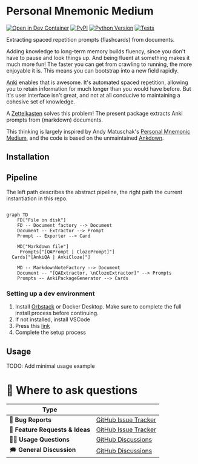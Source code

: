 # Personal Mnemonic Medium

[![Open in Dev Container](https://img.shields.io/static/v1?label=Dev%20Containers&message=Open&color=blue&logo=visualstudiocode)][dev container]
[![PyPI](https://img.shields.io/pypi/v/personal-mnemonic-medium.svg)][pypi status]
[![Python Version](https://img.shields.io/pypi/pyversions/personal-mnemonic-medium)][pypi status]
[![Tests](https://github.com/MartinBernstorff/personal-mnemonic-medium/actions/workflows/tests.yml/badge.svg)][tests]

[dev container]: https://vscode.dev/redirect?url=vscode://ms-vscode-remote.remote-containers/cloneInVolume?url=https://github.com/MartinBernstorff/personal-mnemonic-medium/
[pypi status]: https://pypi.org/project/personal-mnemonic-medium/
[documentation]: https://MartinBernstorff.github.io/personal-mnemonic-medium/
[tests]: https://github.com/MartinBernstorff/personal-mnemonic-medium/actions?workflow=Tests


<!-- start short-description -->

Extracting spaced repetition prompts (flashcards) from documents.

Adding knowledge to long-term memory builds fluency, since you don't have to pause and look things up. And being fluent at something makes it much more fun! The faster you can get from crawling to running, the more enjoyable it is. This means you can bootstrap into a new field rapidly.  

[Anki](https://apps.ankiweb.net) enables that is awesome. It's automated spaced repetition, allowing you to retain information for much longer than you would have before. But it's user interface isn't great, and not at all conducive to maintaining a cohesive set of knowledge.

A [Zettelkasten](https://medium.com/@martinbernstorf/why-you-need-an-idea-management-system-defb5de44746) solves this problem! The present package extracts Anki prompts from (markdown) documents.

This thinking is largely inspired by Andy Matuschak's [Personal Mnemonic Medium](https://notes.andymatuschak.org/The_mnemonic_medium_can_be_extended_to_one%E2%80%99s_personal_notes), and the code is based on the unmaintained [Ankdown](https://github.com/benwr/ankdown).

<!-- end short-description -->

## Installation


## Pipeline
The left path describes the abstract pipeline, the right path the current instantiation in this repo. 

```mermaid

graph TD 
	FD["File on disk"]
	FD -- Document factory --> Document
	Document -- Extractor --> Prompt
	Prompt -- Exporter --> Card 
 
	MD["Markdown file"]
	 Prompts["[QAPrompt | ClozePrompt]"]
  Cards["[AnkiQA | AnkiCloze]"]
 
	MD -- MarkdownNoteFactory --> Document
	Document -- "[QAExtractor, \nClozeExtractor]" --> Prompts
	Prompts -- AnkiPackageGenerator --> Cards
 ```

### Setting up a dev environment
1. Install [Orbstack](https://orbstack.dev/) or Docker Desktop. Make sure to complete the full install process before continuing.
2. If not installed, install VSCode
3. Press this [link](https://vscode.dev/redirect?url=vscode://ms-vscode-remote.remote-containers/cloneInVolume?url=https://github.com/MartinBernstorff/personal-mnemonic-medium/)
4. Complete the setup process

## Usage

TODO: Add minimal usage example

# 💬 Where to ask questions

| Type                           |                        |
| ------------------------------ | ---------------------- |
| 🚨 **Bug Reports**              | [GitHub Issue Tracker] |
| 🎁 **Feature Requests & Ideas** | [GitHub Issue Tracker] |
| 👩‍💻 **Usage Questions**          | [GitHub Discussions]   |
| 🗯 **General Discussion**       | [GitHub Discussions]   |

[github issue tracker]: https://github.com/MartinBernstorff/personal-mnemonic-medium/issues
[github discussions]: https://github.com/MartinBernstorff/personal-mnemonic-medium/discussions

